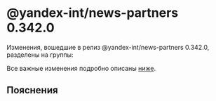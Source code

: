 # @yandex-int/news-partners 0.342.0

<!-- ЧЕЛОВЕЧЕСКОЕ ВСТУПЛЕНИЕ -->

Изменения, вошедшие в релиз @yandex-int/news-partners 0.342.0, разделены на группы:

Все важные изменения подробно описаны [ниже](#Пояснения).

## Пояснения

